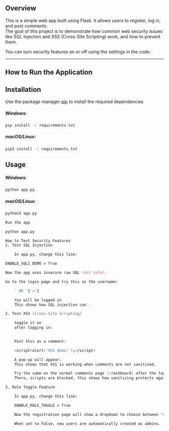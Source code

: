 ## Overview

This is a simple web app built using Flask. It allows users to register, log in, and post comments.  
The goal of this project is to demonstrate how common web security issues like SQL Injection and XSS (Cross-Site Scripting) work, and how to prevent them.

You can turn security features on or off using the settings in the code.

---

##  How to Run the Application

## Installation

Use the package manager [pip](https://pip.pypa.io/en/stable/) to install the required dependencies

##### Windows:
```zsh
pip install -r requirements.txt 
```

##### macOS/Linux:
```zsh
pip3 install -r requirements.txt
```

## Usage

##### Windows:
```zsh
python app.py
```
##### macOS/Linux:
```zsh
python3 app.py

Run the app

python app.py

How to Test Security Features
1. Test SQL Injection

    In app.py, change this line:

ENABLE_SQLI_DEMO = True

Now the app uses insecure raw SQL (not safe).

Go to the login page and try this as the username:

    ' OR '1'='1

    You will be logged in 
    This shows how SQL injection can .

2. Test XSS (Cross-Site Scripting)

    toggle it on
    after logging in:
   

    Post this as a comment:

    <script>alert('XSS demo!');</script>

    A pop-up will appear.
    This shows that XSS is working when comments are not sanitized.

    Try the same on the normal comments page (/dashboard) after the toggle is off.
    There, scripts are blocked, this shows how sanitizing protects against XSS.

3. Role Toggle Feature

    In app.py, change this line:

    ENABLE_ROLE_TOGGLE = True

    Now the registration page will show a dropdown to choose between "user" or "admin".

    When set to False, new users are automatically created as admins.


```

